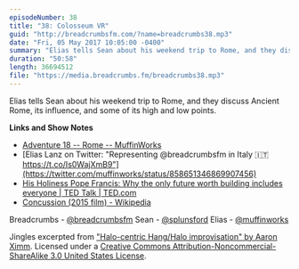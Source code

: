 ```yaml
---
episodeNumber: 38
title: "38: Colosseum VR"
guid: "http://breadcrumbsfm.com/?name=breadcrumbs38.mp3"
date: "Fri, 05 May 2017 10:05:00 -0400"
summary: "Elias tells Sean about his weekend trip to Rome, and they discuss Ancient Rome, its influence, and some of its high and low points."
duration: "50:58"
length: 36694512
file: "https://media.breadcrumbs.fm/breadcrumbs38.mp3"
---
```

Elias tells Sean about his weekend trip to Rome, and they discuss Ancient Rome, its influence, and some of its high and low points.

**Links and Show Notes** 
- [Adventure 18 -- Rome -- MuffinWorks](http://www.muffin.works/blog/2017/05/03/adventure-18-rome/)
- [Elias Lanz on Twitter: "Representing @breadcrumbsfm in Italy 🇮🇹 https://t.co/Is0WajXmB9"](https://twitter.com/muffinworks/status/858651346869907456)
- [ His Holiness Pope Francis: Why the only future worth building includes everyone | TED Talk | TED.com](https://www.ted.com/talks/pope_francis_why_the_only_future_worth_building_includes_everyone)
- [Concussion (2015 film) - Wikipedia](https://en.wikipedia.org/wiki/Concussion_\(2015_film\))

Breadcrumbs - [@breadcrumbsfm](https://twitter.com/breadcrumbsfm) Sean - [@splunsford](https://twitter.com/splunsford) Elias - [@muffinworks](https://twitter.com/muffinworks)

Jingles excerpted from [ "Halo-centric Hang/Halo improvisation" by Aaron Ximm](http://freemusicarchive.org/music/aaron_ximm/handpans_and_the_hang/). Licensed under a [Creative Commons Attribution-Noncommercial-ShareAlike 3.0 United States License](http://creativecommons.org/licenses/by-nc-sa/3.0/us/).